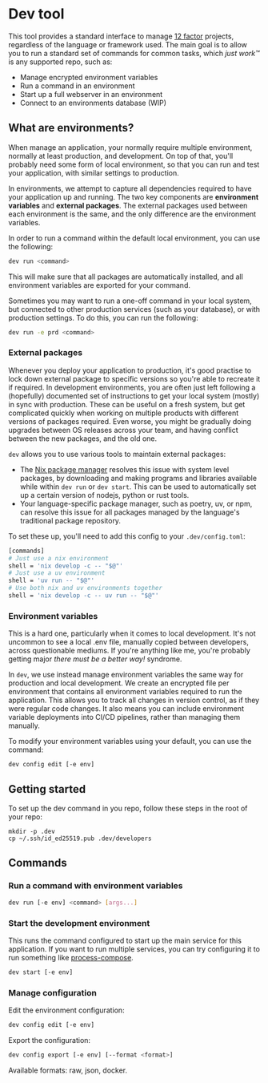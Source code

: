 # Dev tool #

This tool provides a standard interface to manage [12
factor](https://12factor.net/) projects, regardless of the language or
framework used. The main goal is to allow you to run a standard set of commands
for common tasks, which *just work:tm:* is any supported repo, such as:
- Manage encrypted environment variables
- Run a command in an environment
- Start up a full webserver in an environment
- Connect to an environments database (WIP)


## What are environments? ##

When manage an application, your normally require multiple environment,
normally at least production, and development. On top of that, you'll probably
need some form of local environment, so that you can run and test your
application, with similar settings to production.

In environments, we attempt to capture all dependencies required to have your
application up and running. The two key components are **environment
variables** and **external packages**. The external packages used between each
environment is the same, and the only difference are the environment variables.

In order to run a command within the default local environment, you can use the
following:
```bash
dev run <command>
```

This will make sure that all packages are automatically installed, and all
environment variables are exported for your command.

Sometimes you may want to run a one-off command in your local system, but connected
to other production services (such as your database), or with production settings. To do this,
you can run the following:
```bash
dev run -e prd <command>
```

### External packages ###

Whenever you deploy your application to production, it's good practise to lock
down external package to specific versions so you're able to recreate it if
required. In development environments, you are often just left following a
(hopefully) documented set of instructions to get your local system (mostly) in
sync with production. These can be useful on a fresh system, but get
complicated quickly when working on multiple products with different versions
of packages required. Even worse, you might be gradually doing upgrades between
OS releases across your team, and having conflict between the new packages, and
the old one.

`dev` allows you to use various tools to maintain external packages:
- The [Nix package manager](https://nixos.org/) resolves this issue with system
  level packages, by downloading and making programs and libraries available
  while within `dev run` or `dev start`. This can be used to automatically set
  up a certain version of nodejs, python or rust tools.
- Your language-specific package manager, such as poetry, uv, or npm, can
  resolve this issue for all packages managed by the language's traditional
  package repository.

To set these up, you'll need to add this config to your `.dev/config.toml`:
```bash
[commands]
# Just use a nix environment
shell = 'nix develop -c -- "$@"'
# Just use a uv environment
shell = 'uv run -- "$@"'
# Use both nix and uv environments together
shell = 'nix develop -c -- uv run -- "$@"'
```

### Environment variables ###

This is a hard one, particularly when it comes to local development. It's not
uncommon to see a local .env file, manually copied between developers, across
questionable mediums. If you're anything like me, you're probably getting major
*there must be a better way!* syndrome.

In `dev`, we use instead manage environment variables the same way for
production and local development. We create an encrypted file per environment
that contains all environment variables required to run the application. This
allows you to track all changes in version control, as if they were regular
code changes. It also means you can include environment variable deployments
into CI/CD pipelines, rather than managing them manually.

To modify your environment variables using your default, you can use the
command:
```
dev config edit [-e env]
```

## Getting started ##
To set up the dev command in you repo, follow these steps in the root of your repo:
```
mkdir -p .dev
cp ~/.ssh/id_ed25519.pub .dev/developers
```

## Commands ##

### Run a command with environment variables ###

```sh
dev run [-e env] <command> [args...]
```

### Start the development environment ###

This runs the command configured to start up the main service for this
application. If you want to run multiple services, you can try configuring it
to run something like
[process-compose](https://github.com/F1bonacc1/process-compose).


```sh
dev start [-e env]
```

### Manage configuration ###

Edit the environment configuration:

```sh
dev config edit [-e env]
```

Export the configuration:

```sh
dev config export [-e env] [--format <format>]
```

Available formats: raw, json, docker.
